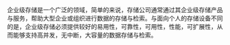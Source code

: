 企业级存储是一个广泛的领域，简单的来说，存储公司通常通过其企业级存储产品与服务，帮助大型企业或组织进行数据的存储与检索。与面向个人的存储设备不同的是，企业级存储必须提供较好的易用性，可靠性，可用性，性能，可扩展性，从而能够支持高并发，无中断，大容量的数据存储与检索。

